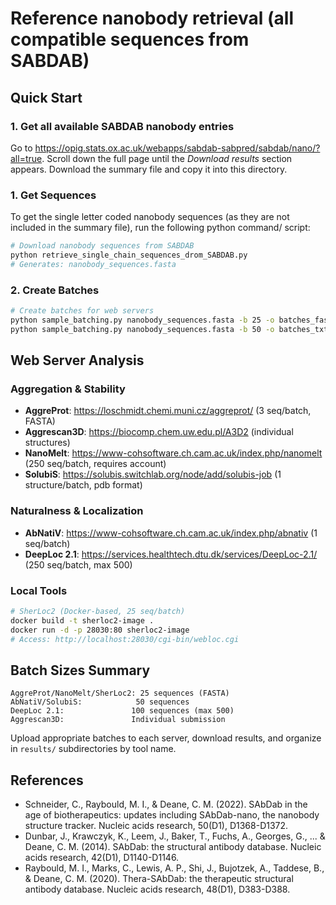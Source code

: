 # Reference nanobody retrieval (all compatible sequences from SABDAB)

## Quick Start

### 1. Get all available SABDAB nanobody entries
Go to
https://opig.stats.ox.ac.uk/webapps/sabdab-sabpred/sabdab/nano/?all=true.
Scroll down the full page until the *Download results* section appears. Download the summary file and copy it into this directory.
### 1. Get Sequences
To get the single letter coded nanobody sequences (as they are not included in the summary file), run the following python command/ script:
```bash
# Download nanobody sequences from SABDAB
python retrieve_single_chain_sequences_drom_SABDAB.py
# Generates: nanobody_sequences.fasta
```

### 2. Create Batches
```bash
# Create batches for web servers
python sample_batching.py nanobody_sequences.fasta -b 25 -o batches_fasta
python sample_batching.py nanobody_sequences.fasta -b 50 -o batches_txt -f txt
```

## Web Server Analysis

### Aggregation & Stability
- **AggreProt**: https://loschmidt.chemi.muni.cz/aggreprot/ (3 seq/batch, FASTA)
- **Aggrescan3D**: https://biocomp.chem.uw.edu.pl/A3D2 (individual structures)
- **NanoMelt**: https://www-cohsoftware.ch.cam.ac.uk/index.php/nanomelt (250 seq/batch, requires account)
- **SolubiS**: https://solubis.switchlab.org/node/add/solubis-job (1 structure/batch, pdb format)

### Naturalness & Localization
- **AbNatiV**: https://www-cohsoftware.ch.cam.ac.uk/index.php/abnativ (1 seq/batch)
- **DeepLoc 2.1**: https://services.healthtech.dtu.dk/services/DeepLoc-2.1/ (250 seq/batch, max 500)

### Local Tools
```bash
# SherLoc2 (Docker-based, 25 seq/batch)
docker build -t sherloc2-image .
docker run -d -p 28030:80 sherloc2-image
# Access: http://localhost:28030/cgi-bin/webloc.cgi
```

## Batch Sizes Summary
```
AggreProt/NanoMelt/SherLoc2: 25 sequences (FASTA)
AbNatiV/SolubiS:            50 sequences 
DeepLoc 2.1:               100 sequences (max 500)
Aggrescan3D:               Individual submission
```

Upload appropriate batches to each server, download results, and organize in `results/` subdirectories by tool name.

## References

 - Schneider, C., Raybould, M. I., & Deane, C. M. (2022). SAbDab in the age of biotherapeutics: updates including SAbDab-nano, the nanobody structure tracker. Nucleic acids research, 50(D1), D1368-D1372.
 - Dunbar, J., Krawczyk, K., Leem, J., Baker, T., Fuchs, A., Georges, G., ... & Deane, C. M. (2014). SAbDab: the structural antibody database. Nucleic acids research, 42(D1), D1140-D1146.
 - Raybould, M. I., Marks, C., Lewis, A. P., Shi, J., Bujotzek, A., Taddese, B., & Deane, C. M. (2020). Thera-SAbDab: the therapeutic structural antibody database. Nucleic acids research, 48(D1), D383-D388.


